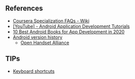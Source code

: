 ## References
<ul>
  <li><a href="https://github.com/douglascraigschmidt/Android-App-Development/wiki/FAQ">Coursera Specialization FAQs - Wiki</a></li>
  
  <li><a href="https://www.youtube.com/playlist?list=PL6gx4Cwl9DGBsvRxJJOzG4r4k_zLKrnxl">[YouTube] - Android Application Development Tutorials</a></li>
  
  <li><a href="https://hackr.io/blog/best-android-books">10 Best Android Books for App Development in 2020</a></li>
  
  <li><a href="https://en.wikipedia.org/wiki/Android_version_history">Android version history</a>
    <ul>
      <li><a href="https://en.wikipedia.org/wiki/Open_Handset_Alliance">Open Handset Alliance</a></li>
    </ul>
  </li>
</ul>

## TIPs
<ul>
  <li><a href="https://developer.android.com/studio/intro/keyboard-shortcuts">Keyboard shortcuts</a></li>
</ul>
